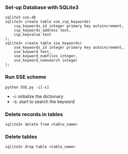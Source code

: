 ### Set-up Database with SQLite3
```
sqlite3 sse.db
sqlite3> create table sse_csp_keywords(
    csp_keywords_id integer primary key autoincrement,
    csp_keywords_address text,
    csp_keyvalue text
);
sqlite3> create table sse_keywords(
    sse_keywords_id integer primary key autoincrement,
    sse_keyword text,
    sse_keyword_numfiles integer,
    sse_keyword_numsearch integer
);
```

### Run SSE scheme
```
python SSE.py -i[-s]
```

* -i: initialize the dictionary
* -s: start to search the keyword

### Delete records in tables
```
sqlite3> delete from <table_name>
```
### Delete tables
```
sqlite3> drop table <table_name>
```
